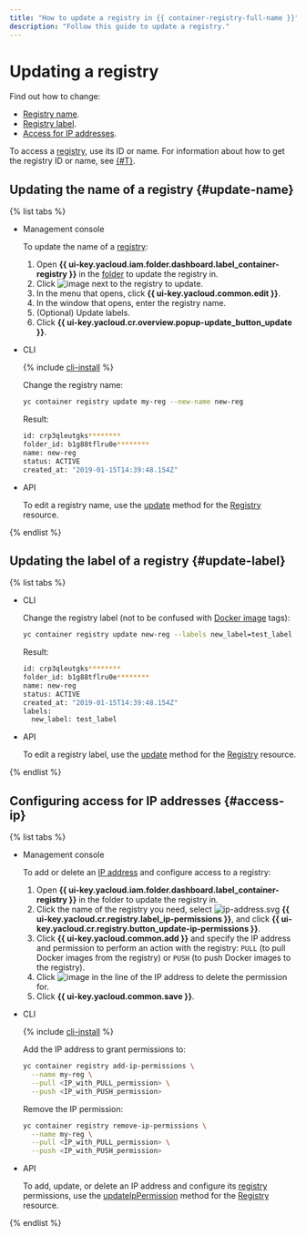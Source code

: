 ```yaml
---
title: "How to update a registry in {{ container-registry-full-name }}"
description: "Follow this guide to update a registry."
---
```


# Updating a registry

Find out how to change:
* [Registry name](#update-name).
* [Registry label](#update-label).
* [Access for IP addresses](#access-ip).

To access a [registry](../../concepts/registry.md), use its ID or name. For information about how to get the registry ID or name, see [{#T}](registry-list.md).

## Updating the name of a registry {#update-name}

{% list tabs %}

- Management console

   To update the name of a [registry](../../concepts/registry.md):
   1. Open **{{ ui-key.yacloud.iam.folder.dashboard.label_container-registry }}** in the [folder](../../../resource-manager/concepts/resources-hierarchy.md#folder) to update the registry in.
   1. Click ![image](../../../_assets/console-icons/ellipsis-vertical.svg) next to the registry to update.
   1. In the menu that opens, click **{{ ui-key.yacloud.common.edit }}**.
   1. In the window that opens, enter the registry name.
   1. (Optional) Update labels.
   1. Click **{{ ui-key.yacloud.cr.overview.popup-update_button_update }}**.

- CLI

   {% include [cli-install](../../../_includes/cli-install.md) %}

   Change the registry name:

   ```bash
   yc container registry update my-reg --new-name new-reg
   ```

   Result:

   ```bash
   id: crp3qleutgks********
   folder_id: b1g88tflru0e********
   name: new-reg
   status: ACTIVE
   created_at: "2019-01-15T14:39:48.154Z"
   ```

- API

   To edit a registry name, use the [update](../../api-ref/Registry/update.md) method for the [Registry](../../api-ref/Registry/) resource.

{% endlist %}

## Updating the label of a registry {#update-label}

{% list tabs %}

- CLI

   Change the registry label (not to be confused with [Docker image](../../concepts/docker-image.md) tags):

   ```bash
   yc container registry update new-reg --labels new_label=test_label
   ```

   Result:

   ```bash
   id: crp3qleutgks********
   folder_id: b1g88tflru0e********
   name: new-reg
   status: ACTIVE
   created_at: "2019-01-15T14:39:48.154Z"
   labels:
     new_label: test_label
   ```

- API

   To edit a registry label, use the [update](../../api-ref/Registry/update.md) method for the [Registry](../../api-ref/Registry/) resource.

{% endlist %}

## Configuring access for IP addresses {#access-ip}

{% list tabs %}

- Management console

   To add or delete an [IP address](../../../vpc/concepts/address.md) and configure access to a registry:
   1. Open **{{ ui-key.yacloud.iam.folder.dashboard.label_container-registry }}** in the folder to update the registry in.
   1. Click the name of the registry you need, select ![ip-address.svg](../../../_assets/console-icons/shield.svg) **{{ ui-key.yacloud.cr.registry.label_ip-permissions }}**, and click **{{ ui-key.yacloud.cr.registry.button_update-ip-permissions }}**.
   1. Click **{{ ui-key.yacloud.common.add }}** and specify the IP address and permission to perform an action with the registry: `PULL` (to pull Docker images from the registry) or `PUSH` (to push Docker images to the registry).
   1. Click ![image](../../../_assets/console-icons/xmark.svg) in the line of the IP address to delete the permission for.
   1. Click **{{ ui-key.yacloud.common.save }}**.

- CLI

   {% include [cli-install](../../../_includes/cli-install.md) %}

   Add the IP address to grant permissions to:

   ```bash
   yc container registry add-ip-permissions \
     --name my-reg \
     --pull <IP_with_PULL_permission> \
     --push <IP_with_PUSH_permission>
   ```

   Remove the IP permission:

   ```bash
   yc container registry remove-ip-permissions \
     --name my-reg \
     --pull <IP_with_PULL_permission> \
     --push <IP_with_PUSH_permission>
   ```

- API

   To add, update, or delete an IP address and configure its [registry](../../concepts/registry.md) permissions, use the [updateIpPermission](../../api-ref/Registry/updateIpPermission.md) method for the [Registry](../../api-ref/Registry/) resource.

{% endlist %}